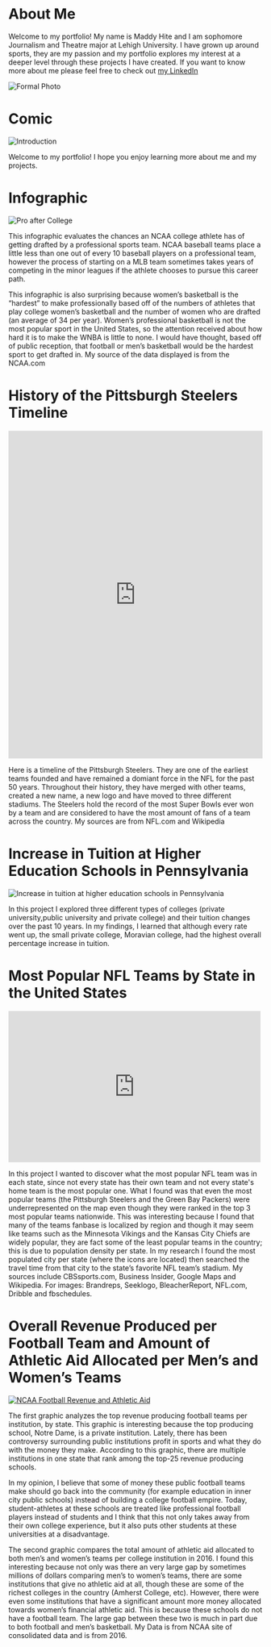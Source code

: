 # About Me

 Welcome to my portfolio! My name is Maddy Hite and I am sophomore Journalism and Theatre major at Lehigh University. I have grown up around sports, they are my passion and my portfolio explores my interest at a deeper level through these projects I have created.
If you want to know more about me please feel free to check out [my LinkedIn](https://www.linkedin.com/feed/)

![Formal Photo](https://github.com/MaddyHite/MaddyHite.github.io/blob/master/imageedit_4_8435498449.png?raw=true)

# Comic

![Introduction](https://github.com/MaddyHite/MaddyHite.github.io/blob/master/Screen%20Shot%202018-05-01%20at%2010.09.15%20PM.png?raw=true)

Welcome to my portfolio! I hope you enjoy learning more about me and my projects. 


# Infographic

![Pro after College](https://github.com/MaddyHite/MaddyHite.github.io/blob/master/Chances%20of%20Going%20Pro%20After%20College.png?raw=true)

 This infographic evaluates the chances an NCAA college athlete has of getting drafted by a professional sports team. NCAA baseball teams place a little less than one out of every 10 baseball players on a professional team, however the process of starting on a MLB team sometimes takes years of competing in the minor leagues if the athlete chooses to pursue this career path. 
 
 This infographic is also surprising because women’s basketball is the “hardest” to make professionally based off of the numbers of athletes that play college women’s basketball and the number of women who are drafted (an average of 34 per year). Women’s professional basketball is not the most popular sport in the United States, so the attention received about how hard it is to make the WNBA is little to none. I would have thought, based off of public reception, that football or men’s basketball would be the hardest sport to get drafted in. My source of the data displayed is from the NCAA.com 


# History of the Pittsburgh Steelers Timeline

<iframe src='https://cdn.knightlab.com/libs/timeline3/latest/embed/index.html?source=1dUiv4CEpOlvNDrUKl9_w-pvcLxTUO3wMQC72jI0NWW4&font=Default&lang=en&initial_zoom=2&height=650' width='100%' height='650' webkitallowfullscreen mozallowfullscreen allowfullscreen frameborder='0'></iframe> 

 Here is a timeline of the Pittsburgh Steelers. They are one of the earliest teams founded and have remained a domiant force in the NFL for the past 50 years. Throughout their history, they have merged with other teams, created a new name, a new logo and have moved to three different stadiums. The Steelers hold the record of the most Super Bowls ever won by a team and are considered to have the most amount of fans of a team across the country. My sources are from NFL.com and Wikipedia  

# Increase in Tuition at Higher Education Schools in Pennsylvania

![Increase in tuition at higher education schools in Pennsylvania](https://github.com/MaddyHite/MaddyHite.github.io/blob/master/tuitionchartbuilder.png?raw=true)

 In this project I explored three different types of colleges (private university,public university and private college) and their tuition changes over the past 10 years. In my findings, I learned that although every rate went up, the small private college, Moravian college, had the highest overall percentage increase in tuition.


# Most Popular NFL Teams by State in the United States

<iframe width="500" height="300" scrolling="no" frameborder="no" src="https://fusiontables.google.com/embedviz?q=select+col0+from+1vruPRo0QypH36gu_TD2ubkOhQ-f0VvD_Axp4SrU8&amp;viz=MAP&amp;h=false&amp;lat=40.30716820383361&amp;lng=-90.29721901249997&amp;t=1&amp;z=4&amp;l=col0&amp;y=2&amp;tmplt=2&amp;hml=ONE_COL_LAT_LNG"></iframe>

In this project I wanted to discover what the most popular NFL team was in each state, since not every state has their own team and not every state's home team is the most popular one. What I found was that even the most popular teams (the Pittsburgh Steelers and the Green Bay Packers) were underrepresented on the map even though they were ranked in the top 3 most popular teams nationwide. This was interesting because I found that many of the teams fanbase is localized by region and though it may seem like teams such as the Minnesota Vikings and the Kansas City Chiefs are widely popular, they are fact some of the least popular teams in the country; this is due to population density per state. In my research I found the most populated city per state (where the icons are located) then searched the travel time from that city to the state’s favorite NFL team’s stadium. My sources include CBSsports.com, Business Insider, Google Maps and Wikipedia. For images: Brandreps, Seeklogo, BleacherReport, NFL.com, Dribble and fbschedules. 


# Overall Revenue Produced per Football Team and Amount of Athletic Aid Allocated per Men’s and Women’s Teams

<div class='tableauPlaceholder' id='viz1525675460926' style='position: relative'><noscript><a href='#'><img alt='NCAA Football Revenue and Athletic Aid  ' src='https:&#47;&#47;public.tableau.com&#47;static&#47;images&#47;NC&#47;NCAAWORKBOOOKREAL&#47;Story1&#47;1_rss.png' style='border: none' /></a></noscript><object class='tableauViz'  style='display:none;'><param name='host_url' value='https%3A%2F%2Fpublic.tableau.com%2F' /> <param name='embed_code_version' value='3' /> <param name='site_root' value='' /><param name='name' value='NCAAWORKBOOOKREAL&#47;Story1' /><param name='tabs' value='no' /><param name='toolbar' value='yes' /><param name='static_image' value='https:&#47;&#47;public.tableau.com&#47;static&#47;images&#47;NC&#47;NCAAWORKBOOOKREAL&#47;Story1&#47;1.png' /> <param name='animate_transition' value='yes' /><param name='display_static_image' value='yes' /><param name='display_spinner' value='yes' /><param name='display_overlay' value='yes' /><param name='display_count' value='yes' /><param name='filter' value='publish=yes' /></object></div><script type='text/javascript'>var divElement = document.getElementById('viz1525675460926');var vizElement = divElement.getElementsByTagName('object')[0];vizElement.style.width='1016px';vizElement.style.height='991px';var scriptElement = document.createElement('script');scriptElement.src = 'https://public.tableau.com/javascripts/api/viz_v1.js';vizElement.parentNode.insertBefore(scriptElement, vizElement);</script>

The first graphic analyzes the top revenue producing football teams per institution, by state. This graphic is interesting because the top producing school, Notre Dame, is a private institution. Lately, there has been controversy surrounding public institutions profit in sports and what they do with the money they make. According to this graphic, there are multiple institutions in one state that rank among the top-25 revenue producing schools. 
 
In my opinion, I believe that some of money these public football teams make should go back into the community (for example education in inner city public schools) instead of building a college football empire. Today, student-athletes at these schools are treated like professional football players instead of students and I think that this not only takes away from their own college experience, but it also puts other students at these universities at a disadvantage. 

The second graphic compares the total amount of athletic aid allocated to both men’s and women’s teams per college institution in 2016. I found this interesting because not only was there an very large gap by sometimes millions of dollars comparing men’s to women’s teams, there are some institutions that give no athletic aid at all, though these are some of the richest colleges in the country (Amherst College, etc). However, there were even some institutions that have a significant amount more money allocated towards women’s financial athletic aid. This is because these schools do not have a football team. The large gap between these two is much in part due to both football and men’s basketball. My Data is from NCAA site of consolidated data and is from 2016. 
